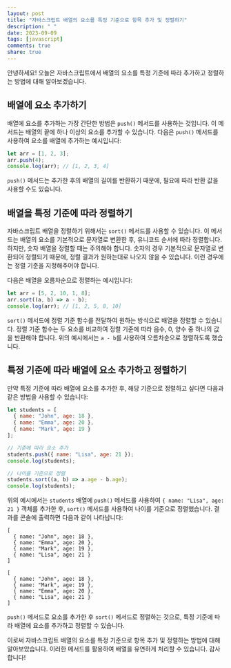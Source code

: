 ```yaml
---
layout: post
title: "자바스크립트 배열의 요소를 특정 기준으로 항목 추가 및 정렬하기"
description: " "
date: 2023-09-09
tags: [javascript]
comments: true
share: true
---
```


안녕하세요! 오늘은 자바스크립트에서 배열의 요소를 특정 기준에 따라 추가하고 정렬하는 방법에 대해 알아보겠습니다. 

## 배열에 요소 추가하기

배열에 요소를 추가하는 가장 간단한 방법은 `push()` 메서드를 사용하는 것입니다. 이 메서드는 배열의 끝에 하나 이상의 요소를 추가할 수 있습니다. 다음은 `push()` 메서드를 사용하여 요소를 배열에 추가하는 예시입니다:

```javascript
let arr = [1, 2, 3];
arr.push(4);
console.log(arr); // [1, 2, 3, 4]
```

`push()` 메서드는 추가한 후의 배열의 길이를 반환하기 때문에, 필요에 따라 반환 값을 사용할 수도 있습니다.

## 배열을 특정 기준에 따라 정렬하기

자바스크립트 배열을 정렬하기 위해서는 `sort()` 메서드를 사용할 수 있습니다. 이 메서드는 배열의 요소를 기본적으로 문자열로 변환한 후, 유니코드 순서에 따라 정렬합니다. 하지만, 숫자 배열을 정렬할 때는 주의해야 합니다. 숫자의 경우 기본적으로 문자열로 변환되어 정렬되기 때문에, 정렬 결과가 원하는대로 나오지 않을 수 있습니다. 이런 경우에는 정렬 기준을 지정해주어야 합니다.

다음은 배열을 오름차순으로 정렬하는 예시입니다:

```javascript
let arr = [5, 2, 10, 1, 8];
arr.sort((a, b) => a - b);
console.log(arr); // [1, 2, 5, 8, 10]
```

`sort()` 메서드에 정렬 기준 함수를 전달하여 원하는 방식으로 배열을 정렬할 수 있습니다. 정렬 기준 함수는 두 요소를 비교하여 정렬 기준에 따라 음수, 0, 양수 중 하나의 값을 반환해야 합니다. 위의 예시에서는 `a - b`를 사용하여 오름차순으로 정렬하도록 했습니다.

## 특정 기준에 따라 배열에 요소 추가하고 정렬하기

만약 특정 기준에 따라 배열에 요소를 추가한 후, 해당 기준으로 정렬하고 싶다면 다음과 같은 방법을 사용할 수 있습니다:

```javascript
let students = [
  { name: "John", age: 18 },
  { name: "Emma", age: 20 },
  { name: "Mark", age: 19 }
];

// 기준에 따라 요소 추가
students.push({ name: "Lisa", age: 21 });
console.log(students);

// 나이를 기준으로 정렬
students.sort((a, b) => a.age - b.age);
console.log(students);
```

위의 예시에서는 `students` 배열에 `push()` 메서드를 사용하여 `{ name: "Lisa", age: 21 }` 객체를 추가한 후, `sort()` 메서드를 사용하여 나이를 기준으로 정렬했습니다. 결과를 콘솔에 출력하면 다음과 같이 나타납니다:

```
[
  { name: "John", age: 18 },
  { name: "Emma", age: 20 },
  { name: "Mark", age: 19 },
  { name: "Lisa", age: 21 }
]

[
  { name: "John", age: 18 },
  { name: "Mark", age: 19 },
  { name: "Emma", age: 20 },
  { name: "Lisa", age: 21 }
]
```

`push()` 메서드로 요소를 추가한 후 `sort()` 메서드로 정렬하는 것으로, 특정 기준에 따라 배열에 요소를 추가하고 정렬할 수 있습니다.

이로써 자바스크립트 배열의 요소를 특정 기준으로 항목 추가 및 정렬하는 방법에 대해 알아보았습니다. 이러한 메서드를 활용하여 배열을 유연하게 처리할 수 있습니다. 감사합니다!